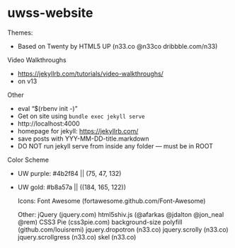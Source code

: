 # uwss-website

Themes:
 - Based on Twenty by HTML5 UP (n33.co @n33co dribbble.com/n33)

Video Walkthroughs
 - https://jekyllrb.com/tutorials/video-walkthroughs/ 
 - on v13

Other
 - eval “$(rbenv init -)”
 - Get on site using `bundle exec jekyll serve`
 - http://localhost:4000
 - homepage for jekyll: https://jekyllrb.com/ 
 - save posts with YYY-MM-DD-title.markdown
 - DO NOT run jekyll serve from inside any folder — must be in ROOT

 Color Scheme
 - UW purple: #4b2f84 || (75, 47, 132)
 - UW gold: #b8a57a || ((184, 165, 122))

	Icons:
		Font Awesome (fortawesome.github.com/Font-Awesome)

	Other:
		jQuery (jquery.com)
		html5shiv.js (@afarkas @jdalton @jon_neal @rem)
		CSS3 Pie (css3pie.com)
		background-size polyfill (github.com/louisremi)
		jquery.dropotron (n33.co)
		jquery.scrolly (n33.co)
		jquery.scrollgress (n33.co)
		skel (n33.co)